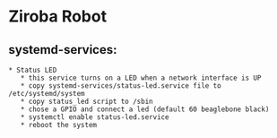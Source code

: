 Ziroba Robot
============


systemd-services:
----------------
    * Status LED
       * this service turns on a LED when a network interface is UP
       * copy systemd-services/status-led.service file to /etc/systemd/system
       * copy status_led script to /sbin
       * chose a GPIO and connect a led (default 60 beaglebone black)
       * systemctl enable status-led.service
       * reboot the system

